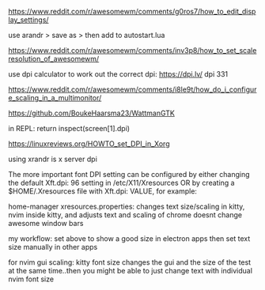 https://www.reddit.com/r/awesomewm/comments/g0ros7/how_to_edit_display_settings/

use arandr > save as > then add to autostart.lua

https://www.reddit.com/r/awesomewm/comments/inv3p8/how_to_set_scaleresolution_of_awesomewm/


use dpi calculator to work out the correct dpi:
https://dpi.lv/
dpi 331

https://www.reddit.com/r/awesomewm/comments/i8le9t/how_do_i_configure_scaling_in_a_multimonitor/


https://github.com/BoukeHaarsma23/WattmanGTK


in REPL:
return inspect(screen[1].dpi)


https://linuxreviews.org/HOWTO_set_DPI_in_Xorg


using xrandr is x server dpi

The more important font DPI setting can be configured by either changing the default Xft.dpi: 96 setting in /etc/X11/Xresources OR by creating a $HOME/.Xresources file with Xft.dpi: VALUE, for example:


home-manager xresources.properties:
changes text size/scaling in kitty, nvim inside kitty, and adjusts text and scaling of chrome
doesnt change awesome window bars

my workflow:
set above to show a good size in electron apps
then set text size manually in other apps

for nvim gui scaling: kitty font size changes the gui and the size of the test at the same time..then you might be able to just change text with individual nvim font size
